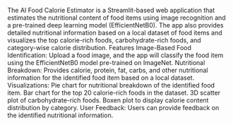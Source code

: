 The AI Food Calorie Estimator is a Streamlit-based web application that estimates the nutritional content of food items using image recognition and a pre-trained deep learning model (EfficientNetB0). The app also provides detailed nutritional information based on a local dataset of food items and visualizes the top calorie-rich foods, carbohydrate-rich foods, and category-wise calorie distribution.
Features
Image-Based Food Identification: Upload a food image, and the app will classify the food item using the EfficientNetB0 model pre-trained on ImageNet.
Nutritional Breakdown: Provides calorie, protein, fat, carbs, and other nutritional information for the identified food item based on a local dataset.
Visualizations:
Pie chart for nutritional breakdown of the identified food item.
Bar chart for the top 20 calorie-rich foods in the dataset.
3D scatter plot of carbohydrate-rich foods.
Boxen plot to display calorie content distribution by category.
User Feedback: Users can provide feedback on the identified nutritional information.
